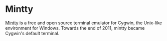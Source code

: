 # Mintty

[Mintty](https://github.com/mintty/mintty) is a free and open source terminal emulator for Cygwin, the Unix-like environment for Windows. Towards the end of 2011, mintty became Cygwin's default terminal.
